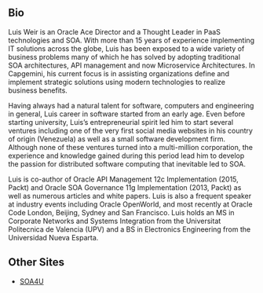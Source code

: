 ## Bio
Luis Weir is an Oracle Ace Director and a Thought Leader in PaaS technologies and SOA. With more than 15 years of experience implementing IT solutions across the globe, Luis has been exposed to a wide variety of business problems many of which he has solved by adopting traditional SOA architectures, API management and now Microservice Architectures. In Capgemini, his current focus is in assisting organizations define and implement strategic solutions using modern technologies to realize business benefits.

Having always had a natural talent for software, computers and engineering in general, Luis career in software started from an early age. Even before starting university, Luis’s entrepreneurial spirit led him to start several ventures including one of the very first social media websites in his country of origin (Venezuela) as well as a small software development firm. Although none of these ventures turned into a multi-million corporation, the experience and knowledge gained during this period lead him to develop the passion for distributed software computing that inevitable led to SOA.

Luis is co-author of Oracle API Management 12c Implementation (2015, Packt) and Oracle SOA Governance 11g Implementation (2013, Packt) as well as numerous articles and white papers. Luis is also a frequent speaker at industry events including Oracle OpenWorld, and most recently at Oracle Code London, Beijing, Sydney and San Francisco. Luis holds an MS in Corporate Networks and Systems Integration from the Universitat Politecnica de Valencia (UPV) and a BS in Electronics Engineering from the Universidad Nueva Esparta.


## Other Sites
* [SOA4U](http://soa4u.org)
